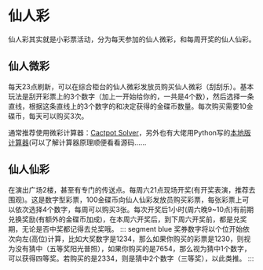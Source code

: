 # 仙人彩

仙人彩其实就是小彩票活动，分为每天参加的仙人微彩，和每周开奖的仙人仙彩。

## 仙人微彩

每天23点刷新，可以在综合柜台的仙人微彩发放员购买仙人微彩（刮刮乐）。基本玩法是刮开彩票上的3个数字（加上一开始给你的，一共是4个数），然后选择一条直线，根据这条直线上的3个数字的和决定获得的金碟币数量。每次购买需要10金碟币，每天可以购买3次。

通常推荐使用微彩计算器：[Cactpot Solver](https://ff14-cactpot.wotax.net/)，另外也有大佬用Python写的[本地版计算器](https://bbs.nga.cn/read.php?tid=14587834)(可以了解计算器原理顺便看看源码……

## 仙人仙彩

在演出广场2楼，甚至有专门的传送点。每周六21点现场开奖(有开奖表演，推荐去围观)。这是数字型彩票，100金碟币向仙人仙彩发放员购买彩票，每张彩票上可以依次选择4个数字，每周可以购买3张。每次开奖后1小时(周六晚9~10点)有前期兑换奖励(有额外的金碟币加成)，在本周六开奖后，到下周六开奖前，都是兑奖期，无论是否中奖都记得去兑奖哦。
::: segment blue
奖券数字将以个位开始依次向左(高位)计算，比如大奖数字是1234，那么如果你购买的彩票是1230，则视为没有猜中（五等奖阳光普照），如果你购买的是7654，那么视为猜中1个数字，可以获得四等奖。若购买的是2334，则是猜中2个数字（三等奖），以此类推。
:::
